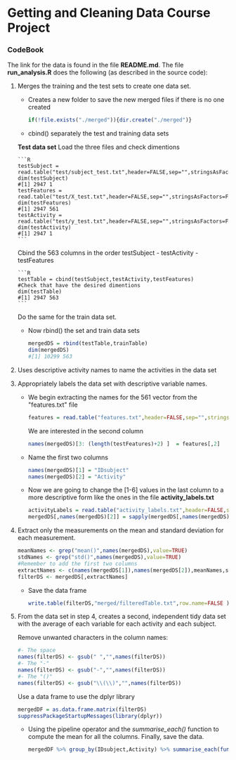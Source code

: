 # Getting and Cleaning Data Course Project

### CodeBook

The link for the data is found in the file **README.md**.
The file **run_analysis.R** does the following (as described in the source code):

1.	Merges the training and the test sets to create one data set.
	* Creates a new folder to save the new merged files if there is no one created
		
		```R
		if(!file.exists("./merged")){dir.create("./merged")}
		```

	* cbind() separately the test and training data sets
	

	**Test data set**
	Load the three files and check dimentions
	
		```R
		testSubject = read.table("test/subject_test.txt",header=FALSE,sep="",stringsAsFactors=FALSE)
		dim(testSubject)
		#[1] 2947 1
		testFeatures = read.table("test/X_test.txt",header=FALSE,sep="",stringsAsFactors=FALSE)
		dim(testFeatures)
		#[1] 2947 561
		testActivity = read.table("test/y_test.txt",header=FALSE,sep="",stringsAsFactors=FALSE)
		dim(testActivity)
		#[1] 2947 1
		```

	Cbind the 563 columns in the order testSubject - testActivity - testFeatures
		
		```R
		testTable = cbind(testSubject,testActivity,testFeatures)
		#Check that have the desired dimentions
		dim(testTable)
		#[1] 2947 563 
		```

	Do the same for the train data set. 
	
	* Now rbind() the set and train data sets

		```R 
		mergedDS = rbind(testTable,trainTable)
		dim(mergedDS)
		#[1] 10299 563 
		```

2. Uses descriptive activity names to name the activities in the data set

3. Appropriately labels the data set with descriptive variable names.

	* We begin extracting the names for the 561 vector from the "features.txt" file
		
		```R
		features = read.table("features.txt",header=FALSE,sep="",stringsAsFactors=FALSE)
		```

		We are interested in the second column
		
		```R
		names(mergedDS)[3: (length(testFeatures)+2) ]  = features[,2]
		```

	* Name the first two columns
		
		```R
		names(mergedDS)[1] = "IDsubject"
		names(mergedDS)[2] = "Activity"
		```

	* Now we are going to change the [1-6] values in the last column to a more descriptive form like the ones in the file **activity_labels.txt**
		
		```R
		activityLabels = read.table("activity_labels.txt",header=FALSE,sep="",stringsAsFactors=FALSE)
		mergedDS[,names(mergedDS)[2]] = sapply(mergedDS[,names(mergedDS)[2]],function(x) mergedDS[x,names(mergedDS)[2]] = activityLabels[x,2])
		```

4. Extract only the measurements on the mean and standard deviation for each measurement.
	
	```R
	meanNames <- grep("mean()",names(mergedDS),value=TRUE)
	stdNames <- grep("std()",names(mergedDS),value=TRUE)
	#Remember to add the first two columns
	extractNames <- c(names(mergedDS[1]),names(mergedDS[2]),meanNames,stdNames)
	filterDS <- mergedDS[,extractNames]
	```

	* Save the data frame
	
		```R
		write.table(filterDS,"merged/filteredTable.txt",row.name=FALSE )
		```

5. From the data set in step 4, creates a second, independent tidy data set with the average of each variable for each activity and each subject.
	
	Remove unwanted characters in the column names:
		
	```R
	#- The space
	names(filterDS) <- gsub(" ","",names(filterDS))
	#- The "-"
	names(filterDS) <- gsub("-","",names(filterDS))
	#- The "()"
	names(filterDS) <- gsub("\\(\\)","",names(filterDS))
	```
		
	Use a data frame to use the dplyr library
		
	```R
	mergedDF = as.data.frame.matrix(filterDS) 
	suppressPackageStartupMessages(library(dplyr))
	```

	* Using the pipeline operator and the *summarise_each()* function to compute the mean for all the columns. Finally, save the data.
		
		```R
		mergedDF %>% group_by(IDsubject,Activity) %>% summarise_each(funs(mean)) %>% write.table("merged/SummarizedTable.txt",row.name=FALSE ) 
		```



